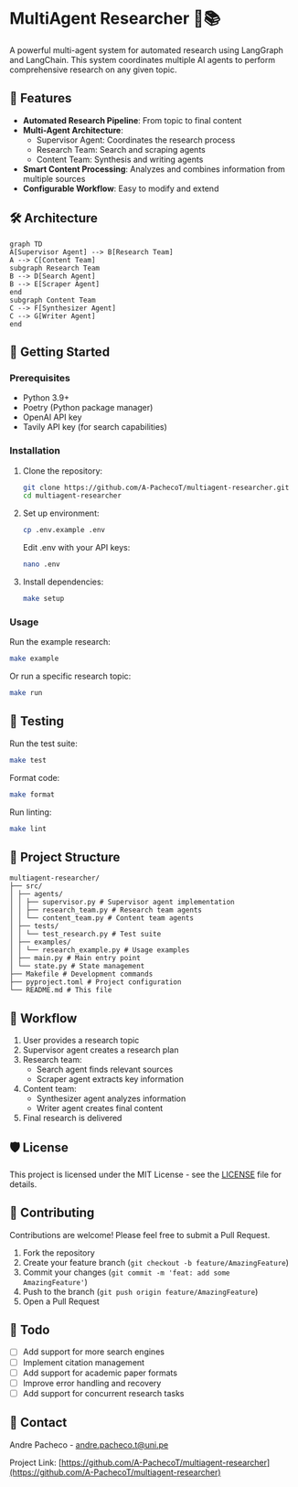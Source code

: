 # MultiAgent Researcher 🤖📚

A powerful multi-agent system for automated research using LangGraph and LangChain. This system coordinates multiple AI agents to perform comprehensive research on any given topic.

## 🌟 Features

- **Automated Research Pipeline**: From topic to final content
- **Multi-Agent Architecture**:
  - Supervisor Agent: Coordinates the research process
  - Research Team: Search and scraping agents
  - Content Team: Synthesis and writing agents
- **Smart Content Processing**: Analyzes and combines information from multiple sources
- **Configurable Workflow**: Easy to modify and extend

## 🛠️ Architecture
```mermaid
graph TD
A[Supervisor Agent] --> B[Research Team]
A --> C[Content Team]
subgraph Research Team
B --> D[Search Agent]
B --> E[Scraper Agent]
end
subgraph Content Team
C --> F[Synthesizer Agent]
C --> G[Writer Agent]
end
```

## 🚀 Getting Started

### Prerequisites

- Python 3.9+
- Poetry (Python package manager)
- OpenAI API key
- Tavily API key (for search capabilities)

### Installation

1. Clone the repository:
    ```bash
    git clone https://github.com/A-PachecoT/multiagent-researcher.git
    cd multiagent-researcher
    ```

2. Set up environment:
    ```bash
    cp .env.example .env
    ```
    Edit .env with your API keys:
    ```bash
    nano .env
    ```

3. Install dependencies:
    ```bash
    make setup
    ```

### Usage

Run the example research:
```bash
make example
```

Or run a specific research topic:
```bash
make run
```

## 🧪 Testing

Run the test suite:
```bash
make test
```

Format code:
```bash
make format
```

Run linting:
```bash
make lint
```

## 📁 Project Structure
```
multiagent-researcher/
├── src/
│ ├── agents/
│ │ ├── supervisor.py # Supervisor agent implementation
│ │ ├── research_team.py # Research team agents
│ │ └── content_team.py # Content team agents
│ ├── tests/
│ │ └── test_research.py # Test suite
│ ├── examples/
│ │ └── research_example.py # Usage examples
│ ├── main.py # Main entry point
│ └── state.py # State management
├── Makefile # Development commands
├── pyproject.toml # Project configuration
└── README.md # This file
```

## 🔄 Workflow

1. User provides a research topic
2. Supervisor agent creates a research plan
3. Research team:
   - Search agent finds relevant sources
   - Scraper agent extracts key information
4. Content team:
   - Synthesizer agent analyzes information
   - Writer agent creates final content
5. Final research is delivered

## 🛡️ License

This project is licensed under the MIT License - see the [LICENSE](LICENSE) file for details.

## 🤝 Contributing

Contributions are welcome! Please feel free to submit a Pull Request.

1. Fork the repository
2. Create your feature branch (`git checkout -b feature/AmazingFeature`)
3. Commit your changes (`git commit -m 'feat: add some AmazingFeature'`)
4. Push to the branch (`git push origin feature/AmazingFeature`)
5. Open a Pull Request

## 📝 Todo

- [ ] Add support for more search engines
- [ ] Implement citation management
- [ ] Add support for academic paper formats
- [ ] Improve error handling and recovery
- [ ] Add support for concurrent research tasks

## 📧 Contact

Andre Pacheco - andre.pacheco.t@uni.pe

Project Link: [https://github.com/A-PachecoT/multiagent-researcher](https://github.com/A-PachecoT/multiagent-researcher)
